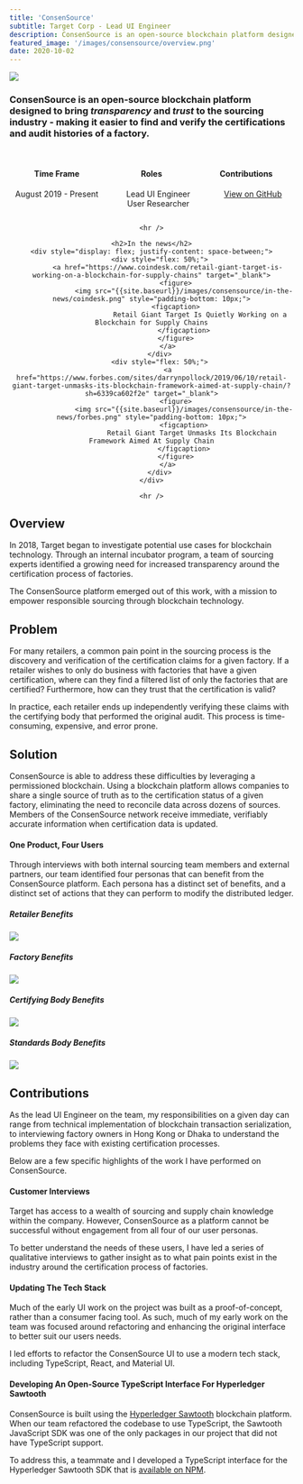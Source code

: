```yaml
---
title: 'ConsenSource'
subtitle: Target Corp - Lead UI Engineer
description: ConsenSource is an open-source blockchain platform designed to bring <i>transparency</i> and <i>trust</i> to the sourcing industry - making it easier to find and verify the certifications and audit histories of a factory.
featured_image: '/images/consensource/overview.png'
date: 2020-10-02
---
```


![]({{site.baseurl}}/images/consensource/overview.png)

### ConsenSource is an open-source blockchain platform designed to bring <i>transparency</i> and <i>trust</i> to the sourcing industry - making it easier to find and verify the certifications and audit histories of a factory.

<br />

<center>
	<div style="display: flex; justify-content: space-between;">
		<div style="flex: 33%;">
			<h4>Time Frame</h4>
			<p>August 2019 - Present</p>
		</div>
		<div style="flex: 33%;">
			<h4>Roles</h4>
			<ul style="list-style: none;">
				<li>Lead UI Engineer</li>
				<li>User Researcher</li>
			</ul>
		</div>
        <div style="flex: 33%">
            <h4>Contributions</h4>
            <ul style="list-style: none;">
				<li>
                    <a href="https://github.com/target/consensource-ui/commits?author=Patrick-Erichsen" class="button button--medium">View  on GitHub</a>
                </li>
			</ul>
        </div>
	</div>

	<hr />

	<h2>In the news</h2>
	<div style="display: flex; justify-content: space-between;">
		<div style="flex: 50%;">
			<a href="https://www.coindesk.com/retail-giant-target-is-working-on-a-blockchain-for-supply-chains" target="_blank">
				<figure>
					<img src="{{site.baseurl}}/images/consensource/in-the-news/coindesk.png" style="padding-bottom: 10px;">
					<figcaption>	
							Retail Giant Target Is Quietly Working on a Blockchain for Supply Chains
					</figcaption>
				</figure>
			</a>
		</div>
		<div style="flex: 50%;">
			<a href="https://www.forbes.com/sites/darrynpollock/2019/06/10/retail-giant-target-unmasks-its-blockchain-framework-aimed-at-supply-chain/?sh=6339ca602f2e" target="_blank">
				<figure>
					<img src="{{site.baseurl}}/images/consensource/in-the-news/forbes.png" style="padding-bottom: 10px;">
					<figcaption>
						Retail Giant Target Unmasks Its Blockchain Framework Aimed At Supply Chain
					</figcaption>
				</figure>
			</a>
		</div>
	</div>

	<hr />
</center>

## Overview

In 2018, Target began to investigate potential use cases for blockchain technology. Through an internal incubator program, a team of sourcing experts identified a growing need for increased transparency around the certification process of factories. 

<span class="highlighted-text">The ConsenSource platform emerged out of this work, with a mission to empower responsible sourcing through blockchain technology.</span>

## Problem

For many retailers, a common pain point in the sourcing process is the discovery and verification of the certification claims for a given factory. If a retailer wishes to only do business with factories that have a given certification, where can they find a filtered list of only the factories that are certified? <span class="highlighted-text">Furthermore, how can they trust that the certification is valid?</span>

In practice, each retailer ends up independently verifying these claims with the certifying body that performed the original audit. This process is time-consuming, expensive, and error prone. 

## Solution

<!-- <center style="padding-top: 25px; padding-bottom: 15px;">
	<video width="780" height="360" controls>
		<source src="{{site.baseurl}}/images/consensource/ConsenSource.mp4" type="video/mp4">
	</video>
</center> -->

ConsenSource is able to address these difficulties by leveraging a permissioned blockchain. Using a blockchain platform allows companies to share a single source of truth as to the certification status of a given factory, eliminating the need to reconcile data across dozens of sources. <span class="highlighted-text">Members of the ConsenSource network receive immediate, verifiably accurate information when certification data is updated.</span>

#### One Product, Four Users

Through interviews with both internal sourcing team members and external partners, our team identified four personas that can benefit from the ConsenSource platform. Each persona has a distinct set of benefits, and a distinct set of actions that they can perform to modify the distributed ledger.

##### Retailer Benefits

<img src="{{site.baseurl}}/images/consensource/retailer_landing.png">

##### Factory Benefits

<img src="{{site.baseurl}}/images/consensource/factory_landing.png">

##### Certifying Body Benefits

<img src="{{site.baseurl}}/images/consensource/cert_landing.png">

##### Standards Body Benefits

<img src="{{site.baseurl}}/images/consensource/std_landing.png">

## Contributions

As the lead UI Engineer on the team, my responsibilities on a given day can range from technical implementation of blockchain transaction serialization, to interviewing factory owners in Hong Kong or Dhaka to understand the problems they face with existing certification processes. 

Below are a few specific highlights of the work I have performed on ConsenSource.

#### Customer Interviews

Target has access to a wealth of sourcing and supply chain knowledge within the company. However, ConsenSource as a platform cannot be successful without engagement from all four of our user personas.

<span class="highlighted-text">To better understand the needs of these users, I have led a series of qualitative interviews to gather insight as to what pain points exist in the industry around the certification process of factories.</span>

#### Updating The Tech Stack

Much of the early UI work on the project was built as a proof-of-concept, rather than a consumer facing tool. As such, much of my early work on the team was focused around refactoring and enhancing the original interface to better suit our users needs.

<span class="highlighted-text">I led efforts to refactor the ConsenSource UI to use a modern tech stack, including TypeScript, React, and Material UI.</span>


#### Developing An Open-Source TypeScript Interface For Hyperledger Sawtooth

ConsenSource is built using the [Hyperledger Sawtooth](https://www.hyperledger.org/use/sawtooth) blockchain platform. When our team refactored the codebase to use TypeScript, the Sawtooth JavaScript SDK was one of the only packages in our project that did not have TypeScript support.

<span class="highlighted-text">To address this, a teammate and I developed a TypeScript interface for the Hyperledger Sawtooth SDK that is [available on NPM](https://www.npmjs.com/package/@types/sawtooth-sdk).</span>

